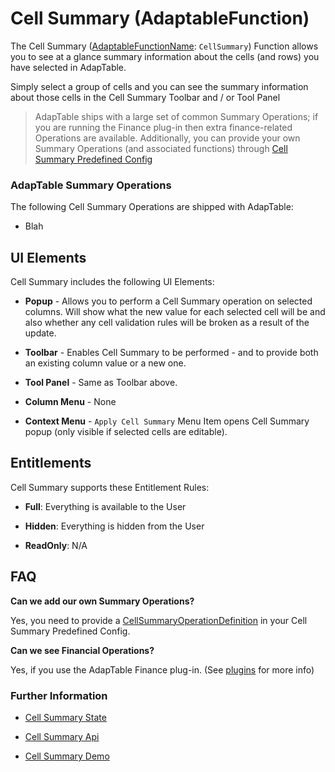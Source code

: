 # Cell Summary (AdaptableFunction)

The Cell Summary ([AdaptableFunctionName](https://api.adaptabletools.com/modules/_src_predefinedconfig_common_types_.html#adaptablefunctionname): `CellSummary`) Function allows you to see at a glance summary information about the cells (and rows) you have selected in AdapTable.

Simply select a group of cells and you can see the summary information about those cells in the Cell Summary Toolbar and / or Tool Panel

> AdapTable ships with a large set of common Summary Operations; if you are running the Finance plug-in then extra finance-related Operations are available. Additionally, you can provide your own Summary Operations (and associated functions) through [Cell Summary Predefined Config](https://api.adaptabletools.com/interfaces/_src_predefinedconfig_cellsummarystate_.cellsummarystate.html)

### AdapTable Summary Operations

The following Cell Summary Operations are shipped with AdapTable:

- Blah


## UI Elements
Cell Summary includes the following UI Elements:

- **Popup** - Allows you to perform a Cell Summary operation on selected columns.  Will show what the new value for each selected cell will be and also whether any cell validation rules will be broken as a result of the update.

- **Toolbar** - Enables Cell Summary to be performed - and to provide both an existing column value or a new one.

- **Tool Panel** - Same as Toolbar above.

- **Column Menu** - None

- **Context Menu** - `Apply Cell Summary` Menu Item opens Cell Summary popup (only visible if selected cells are editable).

## Entitlements
Cell Summary supports these Entitlement Rules:

- **Full**: Everything is available to the User

- **Hidden**: Everything is hidden from the User

- **ReadOnly**: N/A

## FAQ

**Can we add our own Summary Operations?**

Yes, you need to provide a [CellSummaryOperationDefinition](https://api.adaptabletools.com/interfaces/_src_predefinedconfig_cellsummarystate_.cellsummarystate.html#cellsummaryoperationdefinitions) in your Cell Summary Predefined Config.

**Can we see Financial Operations?**

Yes, if you use the AdapTable Finance plug-in.  (See [plugins](https://github.com/AdaptableTools/adaptable/blob/master/packages/plugins/README.md) for more info)


### Further Information
- [Cell Summary State](https://api.adaptabletools.com/interfaces/_src_predefinedconfig_cellsummarystate_.cellsummarystate.html)

- [Cell Summary Api](https://api.adaptabletools.com/interfaces/_src_api_cellsummaryapi_.cellsummaryapi.html)

- [Cell Summary Demo](https://demo.adaptabletools.com/gridmanagement/aggridcellsummarydemo)





